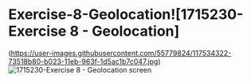 # Exercise-8-Geolocation![1715230-Exercise 8 - Geolocation]
(https://user-images.githubusercontent.com/55779824/117534322-73518b80-b023-11eb-963f-1d5ac1b7c047.jpg)
![1715230-Exercise 8 - Geolocation screen](https://user-images.githubusercontent.com/55779824/117534325-75b3e580-b023-11eb-8daf-47b6597e8fbc.jpg)
